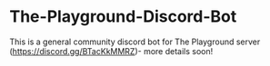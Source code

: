 # The-Playground-Discord-Bot
This is a general community discord bot for The Playground server (https://discord.gg/BTacKkMMRZ)- more details soon!
